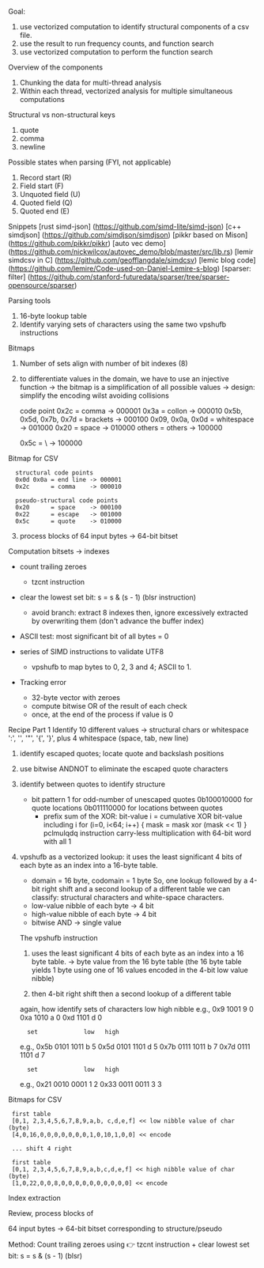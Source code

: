 Goal:
1. use vectorized computation to identify structural components of a csv file.
2. use the result to run frequency counts, and function search
3. use vectorized computation to perform the function search

Overview of the components
1. Chunking the data for multi-thread analysis
2. Within each thread, vectorized analysis for multiple simultaneous computations

Structural vs non-structural keys
1. quote
2. comma
3. newline

Possible states when parsing (FYI, not applicable)
1. Record start (R)
2. Field start (F)
3. Unquoted field (U)
4. Quoted field (Q)
5. Quoted end (E)

Snippets
[rust simd-json] (https://github.com/simd-lite/simd-json)
[c++ simdjson] (https://github.com/simdjson/simdjson)
[pikkr based on Mison] (https://github.com/pikkr/pikkr)
[auto vec demo] (https://github.com/nickwilcox/autovec_demo/blob/master/src/lib.rs)
[lemir simdcsv in C] (https://github.com/geofflangdale/simdcsv)
[lemic blog code] (https://github.com/lemire/Code-used-on-Daniel-Lemire-s-blog)
[sparser: filter] (https://github.com/stanford-futuredata/sparser/tree/sparser-opensource/sparser)

Parsing tools
1. 16-byte lookup table
2. Identify varying sets of characters using the same two vpshufb instructions

Bitmaps
1. Number of sets align with number of bit indexes (8)
2. to differentiate values in the domain, we have to use an injective function
   -> the bitmap is a simplification of all possible values
   -> design: simplify the encoding wilst avoiding collisions

      code point
      0x2c                   = comma      -> 000001
      0x3a                   = collon     -> 000010
      0x5b, 0x5d, 0x7b, 0x7d = brackets   -> 000100
      0x09, 0x0a, 0x0d       = whitespace -> 001000
      0x20                   = space      -> 010000
      others                 = others     -> 100000

      0x5c                   = \          -> 100000


Bitmap for CSV

      structural code points
      0x0d 0x0a = end line -> 000001
      0x2c      = comma    -> 000010

      pseudo-structural code points
      0x20      = space    -> 000100
      0x22      = escape   -> 001000
      0x5c      = quote    -> 010000

3. process blocks of 64 input bytes -> 64-bit bitset

Computation
bitsets -> indexes
* count trailing zeroes
  * tzcnt instruction
* clear the lowest set bit: s = s & (s - 1) (blsr instruction)
  * avoid branch: extract 8 indexes then, ignore excessively extracted by overwriting them
    (don't advance the buffer index)

* ASCII test: most significant bit of all bytes = 0
* series of SIMD instructions to validate UTF8
  - vpshufb to map bytes to 0, 2, 3 and 4; ASCII to 1.

* Tracking error
  - 32-byte vector with zeroes
  - compute bitwise OR of the result of each check
  - once, at the end of the process if value is 0

Recipe Part 1
Identify 10 different values -> structural chars or whitespace
':', '\', '"', '{', '}', plus 4 whitespace (space, tab, new line)

1. identify escaped quotes; locate quote and backslash positions
2. use bitwise ANDNOT to eliminate the escaped quote characters
3. identify between quotes to identify structure
   - bit pattern 1 for odd-number of unescaped quotes
     0b100010000 for quote locations
     0b011110000 for locations between quotes
     - prefix sum of the XOR: bit-value i = cumulative XOR bit-value including i
       for (i=0, i<64; i++) { mask = mask xor (mask << 1) }
       pclmulqdq instruction carry-less multiplication with 64-bit word with all 1

4. vpshufb as a vectorized lookup: it uses the least significant 4 bits of each byte
   as an index into a 16-byte table.
   - domain = 16 byte, codomain = 1 byte
   So, one lookup followed by a 4-bit right shift and a second lookup of a different table
   we can classify: structural characters and white-space characters.
   - low-value nibble of each byte  -> 4 bit
   - high-value nibble of each byte -> 4 bit
   - bitwise AND                    -> single value

   The vpshufb instruction
   1. uses the least significant 4 bits of each byte as an index into a 16 byte table.
      -> byte value from the 16 byte table (the 16 byte table yields 1 byte using one of 16
      values encoded in the 4-bit low value nibble)

   2. then 4-bit right shift then a second lookup of a different table

   again, how identify sets of characters
                  low   high nibble
   e.g., 0x9 1001  9     0
         0xa 1010  a     0
         0xd 1101  d     0

         set             low   high
   e.g., 0x5b 0101 1011    b     5
         0x5d 0101 1101    d     5
         0x7b 0111 1011    b     7
         0x7d 0111 1101    d     7

         set             low   high
   e.g., 0x21 0010 0001    1     2
         0x33 0011 0011    3     3

Bitmaps for CSV

     first table
     [0,1, 2,3,4,5,6,7,8,9,a,b, c,d,e,f] << low nibble value of char (byte)
     [4,0,16,0,0,0,0,0,0,0,1,0,10,1,0,0] << encode

     ... shift 4 right

     first table
     [0,1, 2,3,4,5,6,7,8,9,a,b,c,d,e,f] << high nibble value of char (byte)
     [1,0,22,0,0,8,0,0,0,0,0,0,0,0,0,0] << encode


Index extraction

Review, process blocks of

  64 input bytes -> 64-bit bitset corresponding to structure/pseudo

Method: Count trailing zeroes using
👉 tzcnt instruction + clear lowest set bit: s = s & (s - 1) (blsr)


